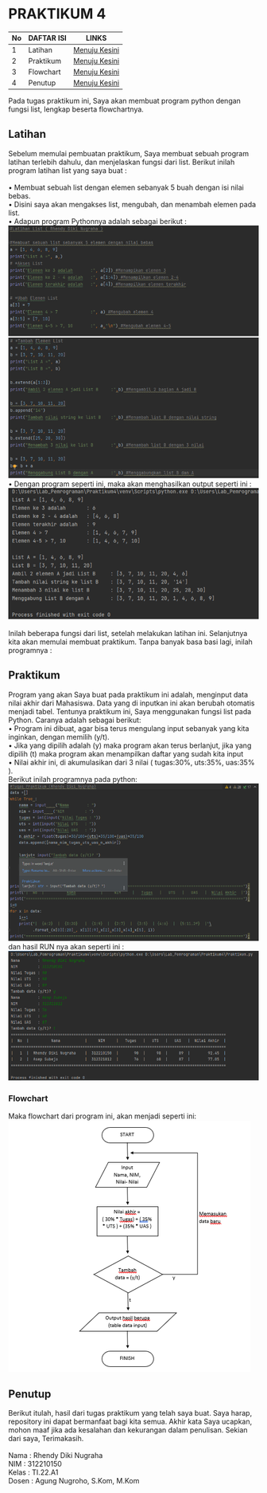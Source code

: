 # PRAKTIKUM 4
| No | DAFTAR ISI | LINKS                                                                |
|-------------|------------|----------------------------------------------------------------------|
|  1 | Latihan    | [Menuju Kesini](https://github.com/RhendyDikiN/Praktikum4#latihan)   |
|  2 | Praktikum  | [Menuju Kesini](https://github.com/RhendyDikiN/Praktikum4#praktikum) |
|  3 | Flowchart  | [Menuju Kesini](https://github.com/RhendyDikiN/Praktikum4#flowchart) |
|  4 | Penutup    | [Menuju Kesini](https://github.com/RhendyDikiN/Praktikum4#penutup)   |<br/>
Pada tugas praktikum ini, Saya akan membuat program python dengan fungsi list, lengkap beserta flowchartnya.<br/>
## Latihan
Sebelum memulai pembuatan praktikum, Saya membuat sebuah program latihan terlebih dahulu, dan menjelaskan fungsi dari list. Berikut inilah program latihan list yang saya buat :<br/><br/>
• Membuat sebuah list dengan elemen sebanyak 5 buah dengan isi nilai bebas.<br/>
• Disini saya akan mengakses list, mengubah, dan menambah elemen pada list.<br/>
• Adapun program Pythonnya adalah sebagai berikut :<br/>
![img.png](Screenshots/ss1.png)<br/>
![img.png](Screenshots/ss2.png)<br/>
• Dengan program seperti ini, maka akan menghasilkan output seperti ini :<br/>
![img.png](Screenshots/ss3.png)<br/><br/>
Inilah beberapa fungsi dari list, setelah melakukan latihan ini. Selanjutnya kita akan memulai membuat praktikum. Tanpa banyak basa basi lagi, inilah programnya :<br/>
## Praktikum
Program yang akan Saya buat pada praktikum ini adalah, menginput data nilai akhir dari Mahasiswa. Data yang di inputkan ini akan berubah otomatis menjadi tabel. Tentunya praktikum ini, Saya menggunakan fungsi list pada Python. Caranya adalah sebagai berikut:<br/>
• Program ini dibuat, agar bisa terus mengulang input sebanyak yang kita inginkan, dengan memilih (y/t).<br/>
• Jika yang dipilih adalah (y) maka program akan terus berlanjut, jika yang dipilih (t) maka program akan menampilkan daftar yang sudah kita input<br/>
• Nilai akhir ini, di akumulasikan dari 3 nilai ( tugas:30%, uts:35%, uas:35% ).<br/>
Berikut inilah programnya pada python:<br/>
![img.png](Screenshots/ss4.png)<br/>
dan hasil RUN nya akan seperti ini :<br/>
![img.png](Screenshots/ss5.png)<br/>
### Flowchart
Maka flowchart dari program ini, akan menjadi seperti ini:<br/>
![img.png](Screenshots/ss6.png)<br/>
## Penutup
Berikut itulah, hasil dari tugas praktikum yang telah saya buat. Saya harap, repository ini dapat bermanfaat bagi kita semua. Akhir kata Saya ucapkan, mohon maaf jika ada kesalahan dan kekurangan dalam penulisan. Sekian dari saya, Terimakasih.<br/><br/>
Nama    : Rhendy Diki Nugraha<br/>
NIM     : 312210150<br/>
Kelas   : TI.22.A1<br/>
Dosen   : Agung Nugroho, S.Kom, M.Kom<br/>
